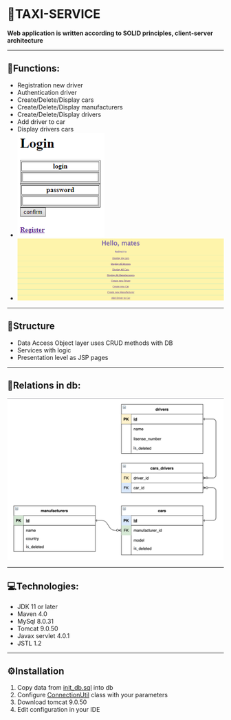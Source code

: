 # 🚕TAXI-SERVICE

__Web application is written according to SOLID principles, client-server architecture__
___
## 🧰Functions:
* Registration new driver
* Authentication driver
* Create/Delete/Display cars
* Create/Delete/Display manufacturers
* Create/Delete/Display drivers
* Add driver to car
* Display drivers cars
* ![img_2.png](pictures/img_2.png)
* ![img_1.png](pictures/img_1.png)
___
## 🔧Structure
* Data Access Object layer uses CRUD methods with DB
* Services with logic
* Presentation level as JSP pages
___
## 📌Relations in db:
![img_3.png](pictures/img_3.png)
___
## 💻Technologies:
* JDK 11 or later
* Maven 4.0
* MySql 8.0.31
* Tomcat 9.0.50
* Javax servlet 4.0.1
* JSTL 1.2
___
## ⚙Installation
1. Copy data from [init_db.sql](src/main/resources/init_db.sql) into db
2. Configure [ConnectionUtil](src/main/java/taxi/util/ConnectionUtil.java) class with your parameters
3. Download tomcat 9.0.50
4. Edit configuration in your IDE
